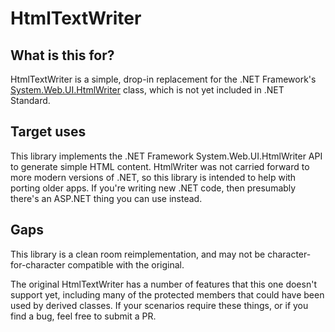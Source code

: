 # HtmlTextWriter

## What is this for?

HtmlTextWriter is a simple, drop-in replacement for the .NET Framework's [System.Web.UI.HtmlWriter](https://docs.microsoft.com/en-us/dotnet/api/system.web.ui.htmltextwriter?view=netframework-4.8) class, which is not yet included in .NET Standard.

## Target uses

This library implements the .NET Framework System.Web.UI.HtmlWriter API to generate simple HTML content. HtmlWriter was not carried forward to more modern versions of .NET, so this library is intended to help with porting older apps. If you're writing new .NET code, then presumably there's an ASP.NET thing you can use instead.

## Gaps

This library is a clean room reimplementation, and may not be character-for-character compatible with the original.

The original HtmlTextWriter has a number of features that this one doesn't support yet, including many of the protected members that could have been used by derived classes. If your scenarios require these things, or if you find a bug, feel free to submit a PR.
